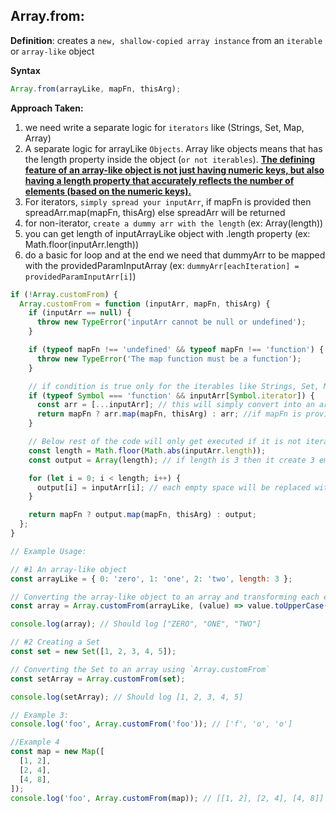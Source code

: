 ## Array.from:

**Definition**: creates a `new, shallow-copied array instance` from an `iterable` or `array-like` object

**Syntax**

```js
Array.from(arrayLike, mapFn, thisArg);
```

<strong>Approach Taken:</strong>

1. we need write a separate logic for `iterators` like (Strings, Set, Map, Array)
2. A separate logic for arrayLike `Objects`. Array like objects means that has the length property inside the object (`or not iterables`).
<u><b>The defining feature of an array-like object is not just having numeric keys, but also having a length property that accurately reflects the number of elements (based on the numeric keys).</b></u>
3. For iterators, `simply spread your inputArr`, if mapFn is provided then spreadArr.map(mapFn, thisArg) else spreadArr will be returned
4. for non-iterator, `create a dummy arr with the length` (ex: Array(length))
5. you can get length of inputArrayLike object with .length property (ex: Math.floor(inputArr.length))
6. do a basic for loop and at the end we need that dummyArr to be mapped with the providedParamInputArray (ex: `dummyArr[eachIteration] = providedParamInputArr[i]`)

```js
if (!Array.customFrom) {
  Array.customFrom = function (inputArr, mapFn, thisArg) {
    if (inputArr == null) {
      throw new TypeError('inputArr cannot be null or undefined');
    }

    if (typeof mapFn !== 'undefined' && typeof mapFn !== 'function') {
      throw new TypeError('The map function must be a function');
    }

    // if condition is true only for the iterables like Strings, Set, Map, Array (More examples are added in the separate code block)
    if (typeof Symbol === 'function' && inputArr[Symbol.iterator]) {
      const arr = [...inputArr]; // this will simply convert into an array ex: Set[ArrayYouProvide] ===> [ArrayYouProvide]
      return mapFn ? arr.map(mapFn, thisArg) : arr; //if mapFn is provided as per the syntax, then map it otherwise as it is.
    }

    // Below rest of the code will only get executed if it is not iterable ex: Objects {}
    const length = Math.floor(Math.abs(inputArr.length));
    const output = Array(length); // if length is 3 then it create 3 empty spaces [null, null, null]

    for (let i = 0; i < length; i++) {
      output[i] = inputArr[i]; // each empty space will be replaced with the inputArr[i]
    }

    return mapFn ? output.map(mapFn, thisArg) : output;
  };
}

// Example Usage:

// #1 An array-like object
const arrayLike = { 0: 'zero', 1: 'one', 2: 'two', length: 3 };

// Converting the array-like object to an array and transforming each element
const array = Array.customFrom(arrayLike, (value) => value.toUpperCase());

console.log(array); // Should log ["ZERO", "ONE", "TWO"]

// #2 Creating a Set
const set = new Set([1, 2, 3, 4, 5]);

// Converting the Set to an array using `Array.customFrom`
const setArray = Array.customFrom(set);

console.log(setArray); // Should log [1, 2, 3, 4, 5]

// Example 3:
console.log('foo', Array.customFrom('foo')); // ['f', 'o', 'o']

//Example 4
const map = new Map([
  [1, 2],
  [2, 4],
  [4, 8],
]);
console.log('foo', Array.customFrom(map)); // [[1, 2], [2, 4], [4, 8]]
```
